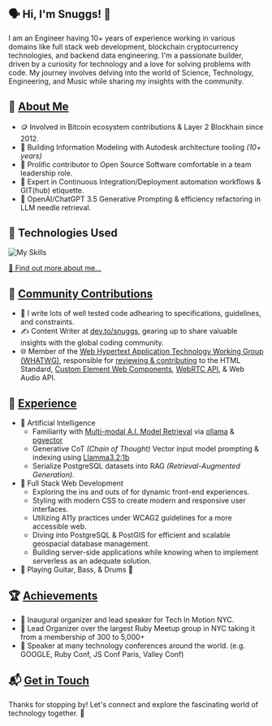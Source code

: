 ## 🗣️ Hi, I'm Snuggs! 👋

I am an Engineer having 10+ years of experience working in various domains like full stack web development, blockchain cryptocurrency technologies, and backend data engineering.
I'm a passionate builder, driven by a curiosity for technology and a love for solving problems with code.
My journey involves delving into the world of Science, Technology, Engineering, and Music while sharing my insights with the community.


## 👤 [About Me](https://docs.google.com/document/d/1dGptZT8R3mG69ifYAIBXp6TzMN0ZeLoxeh3QxWOPEl0)

- 🪙 Involved in Bitcoin ecosystem contributions & Layer 2 Blockhain since 2012.
- 🏢 Building Information Modeling with Autodesk architecture tooling _(10+ years)_
- 🔭 Prolific contributor to Open Source Software comfortable in a team leadership role.
- 🚀 Expert in Continuous Integration/Deployment automation workflows & GIT(hub) etiquette. 
- 🧠 OpenAI/ChatGPT 3.5 Generative Prompting & efficiency refactoring in LLM needle retrieval.

## 🤖 Technologies Used
  ![My Skills](https://skillicons.dev/icons?i=html,css,tailwind,js,nodejs,npm,vue,react,express,ruby,rails,postgres,docker,aws,nginx,linux,bash,vim,git)

[📜 Find out more about me...](https://docs.google.com/document/d/1dGptZT8R3mG69ifYAIBXp6TzMN0ZeLoxeh3QxWOPEl0)

## 👥 [Community Contributions](https://youtube.com/watch?v=A5ad52AogJ8)
- 📝 I write lots of well tested code adhearing to specifications, guidelines, and constraints.
- ✍️ Content Writer at [dev.to/snuggs](https://dev.to/snuggs), gearing up to share valuable insights with the global coding community.
- 🌐 Member of the [Web Hypertext Application Technology Working Group (WHATWG)](https://whatwg.org), responsible for [reviewing & contributing](https://github.com/whatwg/infra/blob/main/infra.bs#L2239-L2274) to the HTML Standard, [Custom Element Web Components](https://github.com/web-platform-tests/wpt/blob/master/custom-elements/META.yml#L3), [WebRTC API](https://github.com/web-platform-tests/wpt/blob/master/webrtc/META.yml#L3), & Web Audio API.

## 🌱 [Experience](https://www.linkedin.com/in/devpunks)

- 🧠 Artificial Intelligence
  - Familiarity with [Multi-modal A.I. Model Retrieval](https://llama.com/docs/model-cards-and-prompt-formats/llama3_2) via [ollama](https://ollama.com/library/llama3.2:1b) & [pgvector](https://github.com/pgvector/pgvector)
  - Generative CoT _(Chain of Thought)_ Vector input model prompting & indexing using [Llamma3.2:1b](https://analyticsvidhya.com/blog/2024/09/llama-3-2-models/#h-llama-3-2-1b-and-3b-text-models)
  - Serialize PostgreSQL datasets into RAG _(Retrieval-Augmented Generation)_.
- 🥞 Full Stack Web Development
  - Exploring the ins and outs of for dynamic front-end experiences.
  - Styling with modern CSS to create modern and responsive user interfaces.
  - Utilizing A11y practices under WCAG2 guidelines for a more accessible web.
  - Diving into PostgreSQL & PostGIS for efficient and scalable geospacial database management.
  - Building server-side applications while knowing when to implement serverless as an adequate solution.
- 🎸 Playing Guitar, Bass, & Drums 🥁

 ## 🏆 [Achievements](https://github.com/snuggs?tab=achievements)

- 🌟 Inaugural organizer and lead speaker for Tech In Motion NYC.
- 🌟 Lead Organizer over the largest Ruby Meetup group in NYC taking it from a membership of 300 to 5,000+
- 🌟 Speaker at many technology conferences around the world. (e.g. GOOGLE, Ruby Conf, JS Conf Paris, Valley Conf)


## 📬 [Get in Touch](mailto:rashaunstovall@gmail.com?subject=Hi!%20I%20found%20you%20on%20Github.)


Thanks for stopping by!
Let's connect and explore the fascinating world of technology together. 🚀

<!--
Here are some ideas to get you started:

- 🔭 I’m currently working on ...
- 🌱 I’m currently learning ...
- 👯 I’m looking to collaborate on ...
- 🤔 I’m looking for help with ...
- 💬 Ask me about ...
- 📫 How to reach me: ...
- 😄 Pronouns: ...
- ⚡ Fun fact: ...
-->
